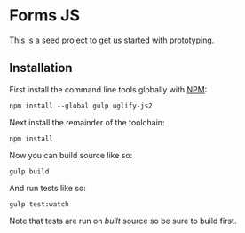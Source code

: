 # Forms JS

This is a seed project to get us started with prototyping.

## Installation

First install the command line tools globally with [NPM](https://www.npmjs.org/):
```shell
npm install --global gulp uglify-js2
```

Next install the remainder of the toolchain:

```shell
npm install
```

Now you can build source like so:

```shell
gulp build
```

And run tests like so:

```shell
gulp test:watch
```

Note that tests are run on *built* source so be sure to build first.

